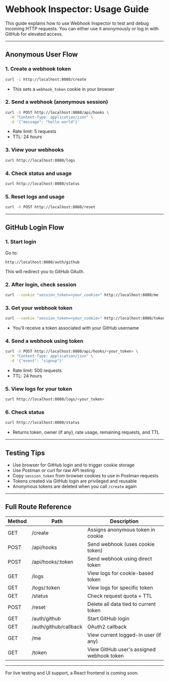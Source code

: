 # Webhook Inspector: Usage Guide

This guide explains how to use Webhook Inspector to test and debug incoming HTTP requests. You can either use it anonymously or log in with GitHub for elevated access.

---

## Anonymous User Flow

### 1. Create a webhook token

```bash
curl -i http://localhost:8080/create
```

* This sets a `webhook_token` cookie in your browser

### 2. Send a webhook (anonymous session)

```bash
curl -X POST http://localhost:8080/api/hooks \
  -H "Content-Type: application/json" \
  -d '{"message": "hello world"}'
```

* Rate limit: 5 requests
* TTL: 24 hours

### 3. View your webhooks

```bash
curl http://localhost:8080/logs
```

### 4. Check status and usage

```bash
curl http://localhost:8080/status
```

### 5. Reset logs and usage

```bash
curl -X POST http://localhost:8080/reset
```

---

## GitHub Login Flow

### 1. Start login

Go to:

```
http://localhost:8080/auth/github
```

This will redirect you to GitHub OAuth.

### 2. After login, check session

```bash
curl --cookie "session_token=<your_cookie>" http://localhost:8080/me
```

### 3. Get your webhook token

```bash
curl --cookie "session_token=<your_cookie>" http://localhost:8080/token
```

* You'll receive a token associated with your GitHub username

### 4. Send a webhook using token

```bash
curl -X POST http://localhost:8080/api/hooks/<your_token> \
  -H "Content-Type: application/json" \
  -d '{"event": "signup"}'
```

* Rate limit: 500 requests
* TTL: 24 hours

### 5. View logs for your token

```bash
curl http://localhost:8080/logs/<your_token>
```

### 6. Check status

```bash
curl http://localhost:8080/status
```

* Returns token, owner (if any), rate usage, remaining requests, and TTL

---

## Testing Tips

* Use browser for GitHub login and to trigger cookie storage
* Use Postman or curl for raw API testing
* Copy `session_token` from browser cookies to use in Postman requests
* Tokens created via GitHub login are privileged and reusable
* Anonymous tokens are deleted when you call `/create` again

---

## Full Route Reference

| Method | Path                  | Description                               |
| ------ | --------------------- | ----------------------------------------- |
| GET    | /create               | Assigns anonymous token in cookie         |
| POST   | /api/hooks            | Send webhook (uses cookie token)          |
| POST   | /api/hooks/\:token    | Send webhook using direct token           |
| GET    | /logs                 | View logs for cookie-based token          |
| GET    | /logs/\:token         | View logs for specific token              |
| GET    | /status               | Check request quota + TTL                 |
| POST   | /reset                | Delete all data tied to current token     |
| GET    | /auth/github          | Start GitHub login                        |
| GET    | /auth/github/callback | OAuth2 callback                           |
| GET    | /me                   | View current logged-in user (if any)      |
| GET    | /token                | View GitHub user's assigned webhook token |

---

For live testing and UI support, a React frontend is coming soon.
